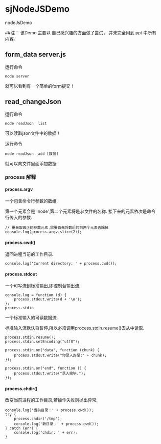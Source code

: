 # sjNodeJSDemo

nodeJsDemo

##注： 该Demo 主要以 自己感兴趣的方面做了尝试， 并未完全用到 ppt 中所有内容。

## form_data server.js

运行命令

	node server
	
就可以看到有一个简单的form提交！


## read_changeJson 

运行命令

	node readJson  list
	
可以读取json文件中的数据！

运行命令

	node readJson  add [数据]
	
就可以向文件里面添加数据


### process 解释

#### process.argv
	
一个包含命令行参数的数组.

第一个元素会是 'node',第二个元素将是.js文件的名称.
接下来的元素依次是命令行传入的参数.

	// 要获取真正的参数元素,需要首先将数组的前两个元素去除掉
	console.log(process.argv.slice(2));

#### process.cwd()

返回进程当前的工作目录.

	console.log('Current directory: ' + process.cwd());
	
#### process.stdout

一个可写流到标准输出,即控制台输出流.

	console.log = function (d) {
		process.stdout.write(d + '\n');
	};
	process.stdin

一个标准输入的可读数据流.

标准输入流默认将暂停,所以必须调用process.stdin.resume()去从中读取.

	process.stdin.resume();
	process.stdin.setEncoding("utf8");

	process.stdin.on("data", function (chunk) {
		process.stdout.write("你录入的是:" + chunk);
	});

	process.stdin.on("end", function () {
		process.stdout.write("录入完毕.");
	});

#### process.chdir()

改变当前进程的工作目录,若操作失败则抛出异常.

	console.log('当前目录：' + process.cwd());
	try {
		process.chdir('/tmp');
		console.log('新目录：' + process.cwd());
	} catch (err) {
		console.log('chdir: ' + err);
	}

